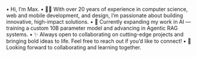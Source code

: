 • Hi, I’m Max.
• 👨‍💻 With over 20 years of experience in computer science, web and mobile development, and design, I’m passionate about building innovative, high-impact solutions.
• 🤖 Currently expanding my work in AI — training a custom 10B parameter model and advancing in Agentic RAG systems.
• ✨ Always open to collaborating on cutting-edge projects and bringing bold ideas to life. Feel free to reach out if you’d like to connect!
• 🚀 Looking forward to collaborating and learning together.